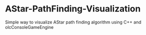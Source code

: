 # AStar-PathFinding-Visualization
Simple way to visualize AStar path finding algorithm using C++ and olcConsoleGameEngine
